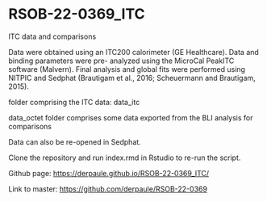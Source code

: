 # RSOB-22-0369_ITC
ITC data and comparisons

Data were obtained using an ITC200 calorimeter (GE Healthcare). Data and binding parameters were pre- analyzed using the MicroCal PeakITC software (Malvern). 
Final analysis and global fits were performed using NITPIC and Sedphat (Brautigam et al., 2016; Scheuermann and Brautigam, 2015).

folder comprising the ITC data: data_itc

data_octet folder comprises some data exported from the BLI analysis for comparisons 

Data can also be re-opened in Sedphat.

Clone the repository and run index.rmd in Rstudio to re-run the script.

Github page: https://derpaule.github.io/RSOB-22-0369_ITC/

Link to master: https://github.com/derpaule/RSOB-22-0369
